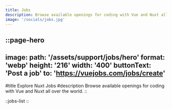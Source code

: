 ```yaml
---
title: Jobs
description: Browse available openings for coding with Vue and Nuxt all over the world.
image: '/socials/jobs.jpg'
---
```


::page-hero
---
image:
  path: '/assets/support/jobs/hero'
  format: 'webp'
  height: '216'
  width: '400'
buttonText: 'Post a job'
to: 'https://vuejobs.com/jobs/create'
---
#title
Explore Nuxt Jobs
#description
Browse available openings for coding with Vue and Nuxt all over the world.
::

::jobs-list
::
